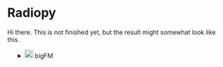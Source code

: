 # Radiopy

Hi there. This is not finished yet, but the result might somewhat look like this.

<ul>
<details>
<summary><img src="https://file.atsw.de/production/static/1729071412751/ab66799083e298839f274a7a8dd9fa15.svg" width=20 loading="lazy"> bigFM</summary>
Deutschlands biggste Beats<br>
<a href="https://www.bigfm.de/">Link to website</a><br><br>
<ul>
<details>
<summary>Dance</summary>
<br>
<ul>
<details>
<summary><img src="https://image.atsw.de/atsw/production/2024-07/bigfm-dr-web-clean-1600x1600.jpg" width=20 loading="lazy"> bigFM Dance Radio mit Rob Green</summary>
bigFM Dance Radio - dein Webradio, mit dem du immer im Beat bleibst. Jeden Tag 24 Stunden in the Mix mit den neuesten Clubtracks und Dancefloor Hits.<br>
<a href="https://www.bigfm.de/webradio/danceradio">Link to website</a><br><br>
<iframe src="https://open.spotify.com/embed/playlist/4UuOYwQjR26uBoHjeH302N" width="50%" height="152" frameBorder="0" allowfullscreen="" allow="autoplay; clipboard-write; encrypted-media; fullscreen; picture-in-picture" loading="lazy"></iframe>
</details>
</ul>
<ul>
<details>
<summary><img src="https://image.atsw.de/atsw/production/2024-06/bigfm-tlowr24-cover-small-1920x1080.jpg" width=20 loading="lazy"> One World Radio</summary>
One World Radio - der offizielle Radiosender von Tomorrowland!<br>
<a href="https://www.bigfm.de/webradio/one-world-radio">Link to website</a><br><br>
<iframe src="https://open.spotify.com/embed/playlist/7C1GY1TfyI5v5NuslLtifx" width="50%" height="152" frameBorder="0" allowfullscreen="" allow="autoplay; clipboard-write; encrypted-media; fullscreen; picture-in-picture" loading="lazy"></iframe>
</details>
</ul>
<ul>
<details>
<summary><img src="https://image.atsw.de/atsw/production/2024-07/bigfm-nitrox-edmp-web-clean-1600x1600.jpg" width=20 loading="lazy"> EDM & Progressive - nitroX DJ-Mix</summary>
Hier gibt's nur die angesagtesten DJs! Die biggsten EDM-Tracks, Progressive House Music und Tech House. Jetzt einschalten!<br>
<a href="https://www.bigfm.de/webradio/edm-techno-dj-mix">Link to website</a><br><br>
<iframe src="https://open.spotify.com/embed/playlist/6aybscGzfapw1VBmgiFq1m" width="50%" height="152" frameBorder="0" allowfullscreen="" allow="autoplay; clipboard-write; encrypted-media; fullscreen; picture-in-picture" loading="lazy"></iframe>
</details>
</ul>
<ul>
<details>
<summary><img src="https://image.atsw.de/atsw/production/2024-07/bigfm-nitrox-dth-web-clean-1600x1600.jpg" width=20 loading="lazy"> Deep & Tech House - nitroX DJ Mix</summary>
Hes a maniac Rockmaster B und die Crème de la Crème der bigFM DJs versorgen dich mit den besten DJ Mixes, direkt aus den Clubs<br>
<a href="https://www.bigfm.de/webradio/deep-tech-house-dj-mix">Link to website</a><br><br>
<iframe src="https://open.spotify.com/embed/playlist/0lvc7urIOjO8K28YhI0EaC" width="50%" height="152" frameBorder="0" allowfullscreen="" allow="autoplay; clipboard-write; encrypted-media; fullscreen; picture-in-picture" loading="lazy"></iframe>
</details>
</ul>
</details>
</ul>
<ul>
<details>
<summary>Hip-Hop & Rap</summary>
<br>
<ul>
<details>
<summary><img src="https://image.atsw.de/atsw/production/2024-07/bigfm-rnb-web-clean-1600x1600.jpg" width=20 loading="lazy"> RnB</summary>
Auf dem RnB-Stream bekommst du die besten RnB und Soul Tracks der 90er, 2000er und von heute, rund um die Uhr und völlig kostenlos.<br>
<a href="https://www.bigfm.de/webradio/rnb">Link to website</a><br><br>
<iframe src="https://open.spotify.com/embed/playlist/5NDhhC01BdsBzAZxCOWWp6" width="50%" height="152" frameBorder="0" allowfullscreen="" allow="autoplay; clipboard-write; encrypted-media; fullscreen; picture-in-picture" loading="lazy"></iframe>
</details>
</ul>
<ul>
<details>
<summary><img src="https://image.atsw.de/atsw/production/2024-07/bigfm-hiphop-web-clean-1600x1600.jpg" width=20 loading="lazy"> Hip-Hop</summary>
bigFM HIP-HOP ist dein Webradio mit den besten Hip Hop, Rap und RnB Tracks, und den neusten Kopfnickern aus den Clubs.<br>
<a href="https://www.bigfm.de/webradio/hip-hop">Link to website</a><br><br>
<iframe src="https://open.spotify.com/embed/playlist/5VYXAINZTpKJM7AHtwZYyy" width="50%" height="152" frameBorder="0" allowfullscreen="" allow="autoplay; clipboard-write; encrypted-media; fullscreen; picture-in-picture" loading="lazy"></iframe>
</details>
</ul>
<ul>
<details>
<summary><img src="https://image.atsw.de/atsw/production/2024-07/bigfm-usr-hh-web-clean-1600x1600.jpg" width=20 loading="lazy"> US-Rap & Hip-Hop</summary>
Deine musikalische Reise durch die Geschichte des US Rap und US Hip-Hop, von den Pionieren bis zu den aktuellen Chartstürmern.<br>
<a href="https://www.bigfm.de/webradio/us-rap-hiphop">Link to website</a><br><br>
<iframe src="https://open.spotify.com/embed/playlist/10hQBYUynrmYCz1iGZZkXt" width="50%" height="152" frameBorder="0" allowfullscreen="" allow="autoplay; clipboard-write; encrypted-media; fullscreen; picture-in-picture" loading="lazy"></iframe>
</details>
</ul>
<ul>
<details>
<summary><img src="https://image.atsw.de/atsw/production/2024-07/bigfm-osrhh-web-clean-1600x1600.jpg" width=20 loading="lazy"> Oldschool Rap & Hip-Hop</summary>
Im bigFM Oldschool Rap & Hip-Hop Stream findest du die fettesten Classic Hip-Hop Tracks from the past.<br>
<a href="https://www.bigfm.de/webradio/oldschool-rap-hiphop">Link to website</a><br><br>
<iframe src="https://open.spotify.com/embed/playlist/1E2Gvn5nxGgOvo4OeShb8p" width="50%" height="152" frameBorder="0" allowfullscreen="" allow="autoplay; clipboard-write; encrypted-media; fullscreen; picture-in-picture" loading="lazy"></iframe>
</details>
</ul>
<ul>
<details>
<summary><img src="https://image.atsw.de/atsw/production/2024-07/bigfm-dra-web-clean-1600x1600.jpg" width=20 loading="lazy"> Dancehall - Reggae - Afrobeat</summary>
The very best from Jamaika to Cape Town.<br>
<a href="https://www.bigfm.de/webradio/dancehall-reggae-vibez">Link to website</a><br><br>
<iframe src="https://open.spotify.com/embed/playlist/2wDQAdi6Qoi4Mgu6xL4COQ" width="50%" height="152" frameBorder="0" allowfullscreen="" allow="autoplay; clipboard-write; encrypted-media; fullscreen; picture-in-picture" loading="lazy"></iframe>
</details>
</ul>
</details>
</ul>
<ul>
<details>
<summary>Party</summary>
<br>
<ul>
<details>
<summary><img src="https://image.atsw.de/atsw/production/2024-07/bigfm-party-web-clean-1600x1600.jpg" width=20 loading="lazy"> Party</summary>
Dein bigFM Webradio für die besten Party Songs zum Abfeiern. 24 Stunden nonstop Party Musik mit den biggsten Beats.<br>
<a href="https://www.bigfm.de/webradio/party">Link to website</a><br><br>
<iframe src="https://open.spotify.com/embed/playlist/3eEwJuiAQ72jpqQskx43tx" width="50%" height="152" frameBorder="0" allowfullscreen="" allow="autoplay; clipboard-write; encrypted-media; fullscreen; picture-in-picture" loading="lazy"></iframe>
</details>
</ul>
<ul>
<details>
<summary><img src="https://image.atsw.de/atsw/production/2024-07/bigfm-mashup-web-clean-1600x1600.jpg" width=20 loading="lazy"> Mashup</summary>
Ineinander, aufeinander, übereinander, miteinander - Das ist bigFM MASHUP dein Webradio mit den besten Mashups und Remixes. Jeden Tag, nonstop 24/7.<br>
<a href="https://www.bigfm.de/webradio/mashup">Link to website</a><br><br>
<iframe src="https://open.spotify.com/embed/playlist/0IkS3GNuO6sHbMJlvi1MZZ" width="50%" height="152" frameBorder="0" allowfullscreen="" allow="autoplay; clipboard-write; encrypted-media; fullscreen; picture-in-picture" loading="lazy"></iframe>
</details>
</ul>
<ul>
<details>
<summary><img src="https://image.atsw.de/atsw/production/2024-07/bigfm-gn-web-clean-1600x1600.jpg" width=20 loading="lazy"> Groovenight - HipHop DJ Mix</summary>
Auf dem RNB-Stream bekommst du die besten RnB und Soul Tracks der 90er, 2000er und von heute, rund um die Uhr und völlig kostenlos.<br>
<a href="https://www.bigfm.de/webradio/groovenight">Link to website</a><br><br>
<iframe src="https://open.spotify.com/embed/playlist/7MekBChgerSWZ042FQgoe9" width="50%" height="152" frameBorder="0" allowfullscreen="" allow="autoplay; clipboard-write; encrypted-media; fullscreen; picture-in-picture" loading="lazy"></iframe>
</details>
</ul>
<ul>
<details>
<summary><img src="https://image.atsw.de/atsw/production/2024-07/bigfm-turnup-web-clean-1600x1600.jpg" width=20 loading="lazy"> bigFM Turn UP</summary>
Master HP und die Crème de la Crème der bigFM DJs versorgen dich mit den besten DJ Mixes, direkt aus den Clubs.<br>
<a href="https://www.bigfm.de/webradio/urban-club-beats">Link to website</a><br><br>
<iframe src="https://open.spotify.com/embed/playlist/1UAXGVO4o8oYI9QERJnsjI" width="50%" height="152" frameBorder="0" allowfullscreen="" allow="autoplay; clipboard-write; encrypted-media; fullscreen; picture-in-picture" loading="lazy"></iframe>
</details>
</ul>
</details>
</ul>
<ul>
<details>
<summary>Regional</summary>
<br>
<ul>
<details>
<summary><img src="https://image.atsw.de/atsw/production/2024-07/bigfm-sl-web-clean-1600x1600_1.jpg" width=20 loading="lazy"> Saarland</summary>
In diesem Stream kannst du nonstop das regionale bigFM-Programm für das Saarland hören. Easy und absolut kostenlos!<br>
<a href="https://www.bigfm.de/webradio/saarland">Link to website</a><br><br>
<iframe src="https://open.spotify.com/embed/playlist/0XDOTxdTmKFyWY5co9Jb6I" width="50%" height="152" frameBorder="0" allowfullscreen="" allow="autoplay; clipboard-write; encrypted-media; fullscreen; picture-in-picture" loading="lazy"></iframe>
</details>
</ul>
<ul>
<details>
<summary><img src="https://image.atsw.de/atsw/production/2024-07/bigfm-bln-web-clean-1600x1600.jpg" width=20 loading="lazy"> Berlin</summary>
Die biggsten Beats für Deutschlands Hauptstadt! Bei bigFM Berlin bekommst du rund um die Uhr fettes Programm und aktuelle News.<br>
<a href="https://www.bigfm.de/webradio/bigfm-berlin">Link to website</a><br><br>
<iframe src="https://open.spotify.com/embed/playlist/0L9RUv6yObJpqsHq5ewldU" width="50%" height="152" frameBorder="0" allowfullscreen="" allow="autoplay; clipboard-write; encrypted-media; fullscreen; picture-in-picture" loading="lazy"></iframe>
</details>
</ul>
<ul>
<details>
<summary><img src="https://image.atsw.de/atsw/production/2024-07/bigfm-br-web-clean-1600x1600.jpg" width=20 loading="lazy"> Bremen</summary>
Die biggsten Beats für Bremen: bigFM Bremen bringt dir die angesagtesten Tracks und alle aktuellen News - 24/7 und kostenlos.<br>
<a href="https://www.bigfm.de/webradio/bigfm-bremen">Link to website</a><br><br>
<iframe src="https://open.spotify.com/embed/playlist/6QsAjeMYIKxfhICSOBrAuo" width="50%" height="152" frameBorder="0" allowfullscreen="" allow="autoplay; clipboard-write; encrypted-media; fullscreen; picture-in-picture" loading="lazy"></iframe>
</details>
</ul>
<ul>
<details>
<summary><img src="https://image.atsw.de/atsw/production/2024-08/bigfm-hs-web-1600x1600.jpg" width=20 loading="lazy"> Hessen</summary>
bigFM Hessen bringt dir 24/7 die biggsten Beats und alle aktuellen News aus der Region.<br>
<a href="https://www.bigfm.de/webradio/bigfm-hessen">Link to website</a><br><br>
<iframe src="https://open.spotify.com/embed/playlist/3RWzLzO9Fl8JI4YKYj7G0h" width="50%" height="152" frameBorder="0" allowfullscreen="" allow="autoplay; clipboard-write; encrypted-media; fullscreen; picture-in-picture" loading="lazy"></iframe>
</details>
</ul>
<ul>
<details>
<summary><img src="https://image.atsw.de/atsw/production/2024-07/bigfm-hh-web-clean-1600x1600.jpg" width=20 loading="lazy"> Hamburg</summary>
Nur die angesagtesten Artists und Hits! bigFM Hamburg liefert dir 24/7 die biggsten Beats und aktuelle News aus der Hansestadt.<br>
<a href="https://www.bigfm.de/webradio/bigfm-hamburg">Link to website</a><br><br>
<iframe src="https://open.spotify.com/embed/playlist/00dycaXl9OpST9AlpnYzSq" width="50%" height="152" frameBorder="0" allowfullscreen="" allow="autoplay; clipboard-write; encrypted-media; fullscreen; picture-in-picture" loading="lazy"></iframe>
</details>
</ul>
<ul>
<details>
<summary><img src="https://image.atsw.de/atsw/production/2024-07/bigfm-nisa-web-clean-1600x1600.jpg" width=20 loading="lazy"> Niedersachsen</summary>
bigFM Niedersachsen bringt dir 24/7 die biggsten Beats und alle aktuellen News aus der Region.<br>
<a href="https://www.bigfm.de/webradio/bigfm-niedersachsen">Link to website</a><br><br>
<iframe src="https://open.spotify.com/embed/playlist/3vq1sFhIYRyWBWdqyOW21x" width="50%" height="152" frameBorder="0" allowfullscreen="" allow="autoplay; clipboard-write; encrypted-media; fullscreen; picture-in-picture" loading="lazy"></iframe>
</details>
</ul>
<ul>
<details>
<summary><img src="https://image.atsw.de/atsw/production/2024-07/bigfm-rlp-web-clean-1600x1600.jpg" width=20 loading="lazy"> Rheinland-Pfalz</summary>
Hier findest du das regionale Programm von bigFM für Rheinland-Pfalz. 24/7 und kostenlos im Stream hören.<br>
<a href="https://www.bigfm.de/webradio/bigfm-rheinland-pfalz">Link to website</a><br><br>
<iframe src="https://open.spotify.com/embed/playlist/3IpBlOPBWPaTUanpxX2dvj" width="50%" height="152" frameBorder="0" allowfullscreen="" allow="autoplay; clipboard-write; encrypted-media; fullscreen; picture-in-picture" loading="lazy"></iframe>
</details>
</ul>
<ul>
<details>
<summary><img src="https://image.atsw.de/atsw/production/2024-07/bigfm-bw-web-clean-1600x1600.jpg" width=20 loading="lazy"> Baden-Württemberg</summary>
Bei bigFM Baden Württemberg erfährst du alle aktuellen News aus der Region. Der Stream ist nonstop und kostenlos verfügbar.<br>
<a href="https://www.bigfm.de/webradio/bigfm-baden-wuerttemberg">Link to website</a><br><br>
<iframe src="https://open.spotify.com/embed/playlist/5pOkW6cvDlWH7u4yCkWTUm" width="50%" height="152" frameBorder="0" allowfullscreen="" allow="autoplay; clipboard-write; encrypted-media; fullscreen; picture-in-picture" loading="lazy"></iframe>
</details>
</ul>
<ul>
<details>
<summary><img src="https://image.atsw.de/atsw/production/2024-07/bigfm-nrw-web-clean-1600x1600.jpg" width=20 loading="lazy"> Nordrhein-Westfalen</summary>
Jetzt auch für Nordrhein-Westfalen: Die biggsten Beats und aktuelle News 24/7 bei bigFM Nordrhein-Westfalen. Immer die angesagtesten Artists und die fettesten Hits!<br>
<a href="https://www.bigfm.de/webradio/bigfm-nordrhein-westfalen">Link to website</a><br><br>
<iframe src="https://open.spotify.com/embed/playlist/4m3or9S8yKZwxj7tw9imXU" width="50%" height="152" frameBorder="0" allowfullscreen="" allow="autoplay; clipboard-write; encrypted-media; fullscreen; picture-in-picture" loading="lazy"></iframe>
</details>
</ul>
</details>
</ul>
<ul>
<details>
<summary>Mixed</summary>
<br>
<ul>
<details>
<summary><img src="https://image.atsw.de/atsw/production/2024-07/bigfm-rock-web-clean-1600x1600.jpg" width=20 loading="lazy"> Rock</summary>
bigFM Rock: Dein Rock Radio Soundtrack für jeden Tag<br>
<a href="https://www.bigfm.de/webradio/rock">Link to website</a><br><br>
<iframe src="https://open.spotify.com/embed/playlist/4f95mtHRYtUZdCpbrnJkv3" width="50%" height="152" frameBorder="0" allowfullscreen="" allow="autoplay; clipboard-write; encrypted-media; fullscreen; picture-in-picture" loading="lazy"></iframe>
</details>
</ul>
<ul>
<details>
<summary><img src="https://image.atsw.de/atsw/production/2024-07/bigfm-lf-web-clean-1600x1600.jpg" width=20 loading="lazy"> LoFi Focus</summary>
Mehr Konzentration und besser lernen mit dem bigFM LoFi Focus-Stream. Chillige Beats mit leichtem Hip-Hop. Ideal für Home und Office.<br>
<a href="https://www.bigfm.de/webradio/lofi">Link to website</a><br><br>
<iframe src="https://open.spotify.com/embed/playlist/4X73fv3apFB3HSvJqaQb4o" width="50%" height="152" frameBorder="0" allowfullscreen="" allow="autoplay; clipboard-write; encrypted-media; fullscreen; picture-in-picture" loading="lazy"></iframe>
</details>
</ul>
<ul>
<details>
<summary><img src="https://image.atsw.de/atsw/production/2024-07/bigfm-xm-web-clean-1600x1600.jpg" width=20 loading="lazy"> XMAS</summary>
Die biggsten XMAS-Hits nonstop im kostenlosen Stream! Mit dabei sind u.a. Ariana Grande, Lady Gaga, Justin Bieber, Sido, Snoop Dogg und Kanye West.<br>
<a href="https://www.bigfm.de/webradio/xmas">Link to website</a><br><br>
<iframe src="https://open.spotify.com/embed/playlist/0RW3u97CRZGYS66Ju6VlsS" width="50%" height="152" frameBorder="0" allowfullscreen="" allow="autoplay; clipboard-write; encrypted-media; fullscreen; picture-in-picture" loading="lazy"></iframe>
</details>
</ul>
<ul>
<details>
<summary><img src="https://image.atsw.de/atsw/production/2024-07/bigfm-gpt-web-clean-1600x1600.jpg" width=20 loading="lazy"> bigGPT - AI Audio Experience</summary>
Das ist bigGPT - AI generated Audio Experience für Deutschland. Mit synthetischen Stimmen, KI-generierten Inhalten und den bigGPT Top 40 der meistgestreamten Songs im Netz.<br>
<a href="https://www.bigfm.de/webradio/biggpt">Link to website</a><br><br>
<iframe src="https://open.spotify.com/embed/playlist/4xlPwJ9x1rfwD1XXNxauNL" width="50%" height="152" frameBorder="0" allowfullscreen="" allow="autoplay; clipboard-write; encrypted-media; fullscreen; picture-in-picture" loading="lazy"></iframe>
</details>
</ul>
<ul>
<details>
<summary><img src="https://image.atsw.de/atsw/production/2024-07/bigfm-ch-web-clean-1600x1600.jpg" width=20 loading="lazy"> Charts und aktuelle Hits</summary>
Dein bigFM Webradio für die neueste Musik und Deutschlands biggste Beats. Hier hörst du deine Lieblingstracks, deine Top 100 Hits und Newcomer aus allen Musikrichtungen<br>
<a href="https://www.bigfm.de/webradio/charts">Link to website</a><br><br>
<iframe src="https://open.spotify.com/embed/playlist/6ZJ6knJMNLOzz5SY0WZsr1" width="50%" height="152" frameBorder="0" allowfullscreen="" allow="autoplay; clipboard-write; encrypted-media; fullscreen; picture-in-picture" loading="lazy"></iframe>
</details>
</ul>
<ul>
<details>
<summary><img src="https://image.atsw.de/atsw/production/2024-07/bigfm-sl-web-clean-1600x1600.jpg" width=20 loading="lazy"> Sunset Lounge</summary>
In der bigFM Sunset Lounge kannst du dich zu den besten Chill-Out, Ambient und Lounge Songs entspannen und einfach mal abschalten.<br>
<a href="https://www.bigfm.de/webradio/sunset-lounge">Link to website</a><br><br>
<iframe src="https://open.spotify.com/embed/playlist/0cUBCA1SCEYm66CMpfVUTM" width="50%" height="152" frameBorder="0" allowfullscreen="" allow="autoplay; clipboard-write; encrypted-media; fullscreen; picture-in-picture" loading="lazy"></iframe>
</details>
</ul>
<ul>
<details>
<summary><img src="https://image.atsw.de/atsw/production/2024-07/bigfm-jm-web-clean-1600x1600.jpg" width=20 loading="lazy"> bigFM Just Music</summary>
Erlebe die besten Hits auf bigFM Just Music, deinem ultimativen musikalischen Begleiter für jede Gelegenheit! Egal, ob du Hausaufgaben machst, mit Freunden abhängst oder einfach nur chillst!<br>
<a href="https://www.bigfm.de/webradio/bigfm-just-music">Link to website</a><br><br>
<iframe src="https://open.spotify.com/embed/playlist/53c1f84mGTIKcpOszjuJUU" width="50%" height="152" frameBorder="0" allowfullscreen="" allow="autoplay; clipboard-write; encrypted-media; fullscreen; picture-in-picture" loading="lazy"></iframe>
</details>
</ul>
<ul>
<details>
<summary><img src="https://image.atsw.de/atsw/production/2024-07/bigfm-sw-web-clean-1600x1600.jpg" width=20 loading="lazy"> Sports and Workout</summary>
Willkommen bei bigFM Sports & Workout – dein ultimatives Webradio für Workout Musik und motivierende Klänge, die dich beim Sport treiben begleiten.<br>
<a href="https://www.bigfm.de/webradio/sports-and-workout">Link to website</a><br><br>
<iframe src="https://open.spotify.com/embed/playlist/2Twe2h6CmO2oJyONEUkUNu" width="50%" height="152" frameBorder="0" allowfullscreen="" allow="autoplay; clipboard-write; encrypted-media; fullscreen; picture-in-picture" loading="lazy"></iframe>
</details>
</ul>
</details>
</ul>
<ul>
<details>
<summary>Deutschrap</summary>
<br>
<ul>
<details>
<summary><img src="https://image.atsw.de/atsw/production/2024-07/bigfm-apache207-web-clean-1600x1600.jpg" width=20 loading="lazy"> Apache 207</summary>
Nonstop alle Songs von Apache 207! Von "Roller", "Bläulich", "Matrix", "Fame" bis "Komet", den Apache 207 mit Udo Lindenberg performt.<br>
<a href="https://www.bigfm.de/webradio/apache-207">Link to website</a><br><br>
<iframe src="https://open.spotify.com/embed/playlist/43ubRhmvnM5DOot9Yf1aBP" width="50%" height="152" frameBorder="0" allowfullscreen="" allow="autoplay; clipboard-write; encrypted-media; fullscreen; picture-in-picture" loading="lazy"></iframe>
</details>
</ul>
<ul>
<details>
<summary><img src="https://image.atsw.de/atsw/production/2024-07/bigfm-drr-web-clean-1600x1600.jpg" width=20 loading="lazy"> Deutschrap rasiert Radio</summary>
Das Deutschrap Webradio mit Reece!<br>
<a href="https://www.bigfm.de/webradio/deutschrap-rasiert">Link to website</a><br><br>
<iframe src="https://open.spotify.com/embed/playlist/61ZpCHMr0uWJrXl3W15FCo" width="50%" height="152" frameBorder="0" allowfullscreen="" allow="autoplay; clipboard-write; encrypted-media; fullscreen; picture-in-picture" loading="lazy"></iframe>
</details>
</ul>
<ul>
<details>
<summary><img src="https://image.atsw.de/atsw/production/2024-07/bigfm-drrb-web-clean-1600x1600.jpg" width=20 loading="lazy"> Deutschrap rasiert brandneu</summary>
Die neuesten Deutschrap Tracks aus den Charts. Immer brandaktuell, immer die heißesten Beats und Tracks aus Deutschland.<br>
<a href="https://www.bigfm.de/webradio/deutscher-hiphop-charts">Link to website</a><br><br>
<iframe src="https://open.spotify.com/embed/playlist/4jBPDelnIj1NxZaqpSuK9E" width="50%" height="152" frameBorder="0" allowfullscreen="" allow="autoplay; clipboard-write; encrypted-media; fullscreen; picture-in-picture" loading="lazy"></iframe>
</details>
</ul>
<ul>
<details>
<summary><img src="https://image.atsw.de/atsw/production/2024-07/bigfm-oldschool-dr-web-clean-1600x1600.jpg" width=20 loading="lazy"> Oldschool Deutschrap</summary>
Die Klassiker des Deutschrap von München bis in den hohen Norden und in die Hauptstadt Berlin. Top Artists nonstop im Stream.<br>
<a href="https://www.bigfm.de/webradio/oldschool-deutschrap-hiphop">Link to website</a><br><br>
<iframe src="https://open.spotify.com/embed/playlist/37uEIT2N13aRuSRgvqdTDl" width="50%" height="152" frameBorder="0" allowfullscreen="" allow="autoplay; clipboard-write; encrypted-media; fullscreen; picture-in-picture" loading="lazy"></iframe>
</details>
</ul>
</details>
</ul>
<ul>
<details>
<summary>Worldwide</summary>
<br>
<ul>
<details>
<summary><img src="https://image.atsw.de/atsw/production/2024-07/bigfm-balkan-web-clean-1600x1600.jpg" width=20 loading="lazy"> Balkan</summary>
Die fettesten Beats vom Balkan. Nur hier kannst Du aktuelle und traditionelle Musik von Griechenland über Serbien, Kroatien, dem Kosovo bis hin zur Türkei in the mix online hören.<br>
<a href="https://www.bigfm.de/webradio/bigbalkan">Link to website</a><br><br>
<iframe src="https://open.spotify.com/embed/playlist/0zQWPNyb867G97eKyJAnNq" width="50%" height="152" frameBorder="0" allowfullscreen="" allow="autoplay; clipboard-write; encrypted-media; fullscreen; picture-in-picture" loading="lazy"></iframe>
</details>
</ul>
<ul>
<details>
<summary><img src="https://image.atsw.de/atsw/production/2024-07/bigfm-bm-web-clean-1600x1600.jpg" width=20 loading="lazy"> bigMuzyka</summary>
bigMUZYKA bringt euch die besten und bekanntesten Tracks aus Russland, Kasachstan oder der Ukraine von heute und aus den letzten Jahren.<br>
<a href="https://www.bigfm.de/webradio/bigmuzyka">Link to website</a><br><br>
<iframe src="https://open.spotify.com/embed/playlist/4cfl9f62Ch4jew2gHmloyL" width="50%" height="152" frameBorder="0" allowfullscreen="" allow="autoplay; clipboard-write; encrypted-media; fullscreen; picture-in-picture" loading="lazy"></iframe>
</details>
</ul>
<ul>
<details>
<summary><img src="https://image.atsw.de/atsw/production/2024-07/bigfm-lb-web-clean-1600x1600.jpg" width=20 loading="lazy"> Latin Beats</summary>
Die biggsten Latin Hits aus Lateinamerika. Shakira, Marc Anthony, Maluma, Pitbull, Enrique Iglesias, Bad Bunny, Daddy Yankee, uvm.<br>
<a href="https://www.bigfm.de/webradio/latin-beats">Link to website</a><br><br>
<iframe src="https://open.spotify.com/embed/playlist/7lLAkhQhBvfJCI72UnEMmh" width="50%" height="152" frameBorder="0" allowfullscreen="" allow="autoplay; clipboard-write; encrypted-media; fullscreen; picture-in-picture" loading="lazy"></iframe>
</details>
</ul>
<ul>
<details>
<summary><img src="https://image.atsw.de/atsw/production/2024-07/bigfm-wb-web-clean-1600x1600.jpg" width=20 loading="lazy"> World Beats</summary>
bigFM Worldbeats ist Dein Online-Radio für die biggsten Beats aus Ost und West. Hier kannst Du rund um die Uhr die beste Musik aus Orient und Okzident kostenlos hören.<br>
<a href="https://www.bigfm.de/webradio/world-beats">Link to website</a><br><br>
<iframe src="https://open.spotify.com/embed/playlist/2GwpXmcH6N5JopFexruJtW" width="50%" height="152" frameBorder="0" allowfullscreen="" allow="autoplay; clipboard-write; encrypted-media; fullscreen; picture-in-picture" loading="lazy"></iframe>
</details>
</ul>
<ul>
<details>
<summary><img src="https://image.atsw.de/atsw/production/2024-07/bigfm-dra-web-clean-1600x1600.jpg" width=20 loading="lazy"> Dancehall - Reggae - Afrobeat</summary>
The very best from Jamaika to Cape Town.<br>
<a href="https://www.bigfm.de/webradio/dancehall-reggae-vibez">Link to website</a><br><br>
<iframe src="https://open.spotify.com/embed/playlist/2wDQAdi6Qoi4Mgu6xL4COQ" width="50%" height="152" frameBorder="0" allowfullscreen="" allow="autoplay; clipboard-write; encrypted-media; fullscreen; picture-in-picture" loading="lazy"></iframe>
</details>
</ul>
<ul>
<details>
<summary><img src="https://image.atsw.de/atsw/production/2024-07/bigfm-bigses-web-clean-1600x1600.jpg" width=20 loading="lazy"> SES (Türkei)</summary>
Auf bigSES, dem Number One Internetradio für türkischsprachige Musik, hörst Du zu jeder Zeit die populärsten Songs aus der Türkei.<br>
<a href="https://www.bigfm.de/webradio/turkische-musik-bigses">Link to website</a><br><br>
<iframe src="https://open.spotify.com/embed/playlist/1cLgX4qIoNZYrZqR5eN151" width="50%" height="152" frameBorder="0" allowfullscreen="" allow="autoplay; clipboard-write; encrypted-media; fullscreen; picture-in-picture" loading="lazy"></iframe>
</details>
</ul>
</details>
</ul>
<ul>
<details>
<summary>Throwback</summary>
<br>
<ul>
<details>
<summary><img src="https://image.atsw.de/atsw/production/2024-07/bigfm-throwback-web-clean-1600x1600.jpg" width=20 loading="lazy"> bigFM Throwback: Die Besten Songs von 1999-2017</summary>
bigFM Throwback: Eine einzigartige Musikreise mit den besten Songs von 1999 bis 2017<br>
<a href="https://www.bigfm.de/webradio/throwback">Link to website</a><br><br>
<iframe src="https://open.spotify.com/embed/playlist/13yGOrMoVDMI0oJ2ImErei" width="50%" height="152" frameBorder="0" allowfullscreen="" allow="autoplay; clipboard-write; encrypted-media; fullscreen; picture-in-picture" loading="lazy"></iframe>
</details>
</ul>
<ul>
<details>
<summary><img src="https://image.atsw.de/atsw/production/2024-07/bigfm-osrhh-web-clean-1600x1600.jpg" width=20 loading="lazy"> Oldschool Rap & Hip-Hop</summary>
Im bigFM Oldschool Rap & Hip-Hop Stream findest du die fettesten Classic Hip-Hop Tracks from the past.<br>
<a href="https://www.bigfm.de/webradio/oldschool-rap-hiphop">Link to website</a><br><br>
<iframe src="https://open.spotify.com/embed/playlist/1E2Gvn5nxGgOvo4OeShb8p" width="50%" height="152" frameBorder="0" allowfullscreen="" allow="autoplay; clipboard-write; encrypted-media; fullscreen; picture-in-picture" loading="lazy"></iframe>
</details>
</ul>
<ul>
<details>
<summary><img src="https://image.atsw.de/atsw/production/2024-07/bigfm-2010er-web-clean-1600x1600.jpg" width=20 loading="lazy"> bigFM Throwback 2010er</summary>
Dieser Stream bringt dir die Musik zurück, die du liebst und zu der du früher getanzt hast. Tauche ein in die Musik der 2010er Jahre und lass dich von den Hits dieser Ära wieder begeistern!<br>
<a href="https://www.bigfm.de/webradio/bigfm-throwback-2010er">Link to website</a><br><br>
<iframe src="https://open.spotify.com/embed/playlist/3R03VRkKumHXqpdmVpAUJk" width="50%" height="152" frameBorder="0" allowfullscreen="" allow="autoplay; clipboard-write; encrypted-media; fullscreen; picture-in-picture" loading="lazy"></iframe>
</details>
</ul>
<ul>
<details>
<summary><img src="https://image.atsw.de/atsw/production/2024-07/bigfm-2000er-web-clean-1600x1600.jpg" width=20 loading="lazy"> bigFM Throwback 2000er</summary>
Diese Playlist ist wie eine Zeitmaschine für deine Ohren, die alte, aber immer noch großartige Songs spielt und dich an glückliche Momente deines Lebens erinnert.<br>
<a href="https://www.bigfm.de/webradio/bigfm-throwback-2000er">Link to website</a><br><br>
<iframe src="https://open.spotify.com/embed/playlist/4rSci8Zk4DPFDIbzkjL1E3" width="50%" height="152" frameBorder="0" allowfullscreen="" allow="autoplay; clipboard-write; encrypted-media; fullscreen; picture-in-picture" loading="lazy"></iframe>
</details>
</ul>
<ul>
<details>
<summary><img src="https://image.atsw.de/atsw/production/2024-07/bigfm-oldschool-dr-web-clean-1600x1600.jpg" width=20 loading="lazy"> Oldschool Deutschrap</summary>
Die Klassiker des Deutschrap von München bis in den hohen Norden und in die Hauptstadt Berlin. Top Artists nonstop im Stream.<br>
<a href="https://www.bigfm.de/webradio/oldschool-deutschrap-hiphop">Link to website</a><br><br>
<iframe src="https://open.spotify.com/embed/playlist/37uEIT2N13aRuSRgvqdTDl" width="50%" height="152" frameBorder="0" allowfullscreen="" allow="autoplay; clipboard-write; encrypted-media; fullscreen; picture-in-picture" loading="lazy"></iframe>
</details>
</ul>
</details>
</ul>
</details>
</ul>
